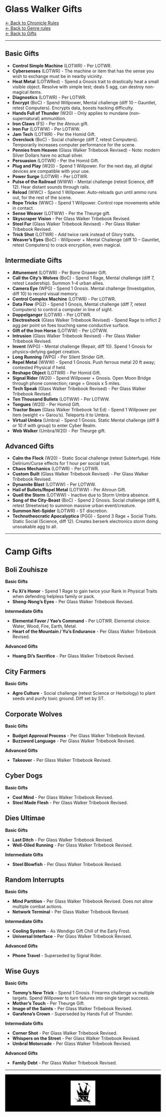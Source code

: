 #  Glass Walker Gifts

[← Back to Chronicle Rules](../../README.md)  
[← Back to Genre rules](../README.md)  
[← Back to Gifts](./README.md)

-----
## Basic Gifts
- **Control Simple Machine** (LOTWR) - Per LOTWR.
- **Cybersenses** (LOTWR) - The machine or item that has the sense you wish to exchange must be in nearby vicinity.
- **Heat Metal** (LOTWRed) - Spend a Gnosis trait to drastically heat a small visible object. Resolve with simple test; deals 5 agg, can destroy non-magical items.
- **Diagnostics** (LOTWR) - Per LOTWR.
- **Encrypt** (BoC) - Spend Willpower, Mental challenge (diff 10 – Gauntlet, retest Computers). Encrypts data, boosts hacking difficulty.
- **Hands Full of Thunder** (W20) - Only applies to mundane (non-supernatural) ammunition.
- **Iron Claws** (FS) - Per the Ahroun gift.
- **Iron Fur** (LOTWW) - Per LOTWW.
- **Jam Tech** (LOTWR) - Per the Homid Gift.
- **Overclock** (BoC) - Social challenge (diff 7, retest Computers). Temporarily increases computer performance for the scene.
- **Pennies from Heaven** (Glass Walker Tribebook Revised) - Note: modern Silver Dollars have no actual silver.
- **Persuasion** (LOTWR) - Per the Homid Gift.
- **Plug and Play** (W20) - Spend 1 Willpower. For the next day, all digital devices are compatible with your use.
- **Power Surge** (LOTWR) - Per LOTWR.
- **Pulse of the Railroad** (WWW) - Mental challenge (retest Science, diff 12). Hear distant sounds through rails.
- **Reload** (WWC) - Spend 1 Willpower. Auto-reloads gun until ammo runs out, for the rest of the scene.
- **Rope Tricks** (WWC) - Spend 1 Willpower. Control rope movements while in contact.
- **Sense Weaver** (LOTWW) - Per the Theurge gift.
- **Skyscraper Vision** - Per Glass Walker Tribebook Revised.
- **Steel Fur** (Glass Walker Tribebook Revised) - Per Glass Walker Tribebook Revised.
- **Trick Shot** (LOTWR) - Add twice rank instead of Glory traits.
- **Weaver’s Eyes** (BoC) - Willpower + Mental Challenge (diff 10 – Gauntlet, retest Computers) to crack encryption, even magical.

## Intermediate Gifts
- **Attunement** (LOTWR) - Per Bone Gnawer Gift.
- **Call the City’s Wolves** (BoC) - Spend 1 Rage, Mental challenge (diff 7, retest Leadership). Summon 1–4 urban allies.
- **Camera Eye** (WPG) - Spend 1 Gnosis. Mental challenge (Investigation, diff 10) to record visual memory.
- **Control Complex Machine** (LOTWR) - Per LOTWR.
- **Data Flow** (PG2) - Spend 1 Gnosis, Mental challenge (diff 7, retest Computers) to control a computer in line of sight.
- **Doppelganger** (LOTWR) - Per LOTWR.
- **Electroshock** (Glass Walker Tribebook Revised) - Spend Rage to inflict 2 agg per point on foes touching same conductive surface.
- **Gift of the Iron Horse** (LOTWW) - Per LOTWW.
- **Intrusion** (Glass Walker Tribebook Revised) - Per Glass Walker Tribebook Revised.
- **Invent** (WPG) - Mental challenge (Repair, diff 10). Spend 1 Gnosis for physics-defying gadget creation.
- **Long Running** (WPG) - Per Silent Strider Gift.
- **Repel Metal** (WWW) - Spend 1 Gnosis. Push ferrous metal 20 ft away; contested Physical if held.
- **Reshape Object** (LOTWR) - Per Homid Gift.
- **Signal Rider** (W20) - Spend Willpower + Gnosis. Open Moon Bridge through phone connection; range = Gnosis x 5 miles.
- **Tech Speak** (Glass Walker Tribebook Revised) - Per Glass Walker Tribebook Revised.
- **Ten Thousand Bullets** (LOTWW) - Per LOTWW.
- **Tongues** (W20) - Per Homid Gift.
- **Tractor Beam** (Glass Walker Tribebook 1st Ed) - Spend 1 Willpower per item (weight <= Garou’s). Teleports it to Umbra.
- **Virtual Umbra** (Umbra) - Spend 1 Gnosis. Static Mental challenge (diff 8 or 10 if with group) to enter Cyber Realm.
- **Web Walker** (Umbra/W20) - Per Theurge gift.

## Advanced Gifts
- **Calm the Flock** (W20) - Static Social challenge (retest Subterfuge). Hide Delirium/Curse effects for 1 hour per social trait.
- **Chaos Mechanics** (LOTWR) - Per LOTWR.
- **Custom Built** (Glass Walker Tribebook Revised) - Per Glass Walker Tribebook Revised.
- **Dynamite Blast** (LOTWW) - Per LOTWW.
- **Hail of Bullets/Repel Metal** (LOTWW) - Per Ahroun Gift.
- **Quell the Storm** (LOTWW) - Inactive due to Storm Umbra absence.
- **Song of the City-Beast** (BoC) - Spend 2 Gnosis. Social challenge (diff 8, retest Streetwise) to summon massive urban event/creature.
- **Summon Net-Spider** (LOTWR) - ST discretion.
- **Technotheocratic Apocalyptica** (PGG) - Spend 3 Rage + Social Traits. Static Social (Science, diff 12). Creates berserk electronics storm doing unsoakable agg to all.

---

# Camp Gifts

## Boli Zouhisze
**Basic Gifts**
- **Fu Xi’s Honor** - Spend 1 Rage to gain twice your Rank in Physical Traits when defending helpless family or pack.
- **Sheng-Nong’s Eyes** - Per Glass Walker Tribebook Revised.

**Intermediate Gifts**
- **Elemental Favor / Yao’s Command** - Per LOTWR. Elemental choice: Water, Wood, Fire, Earth, Metal.
- **Heart of the Mountain / Yu’s Endurance** - Per Glass Walker Tribebook Revised.

**Advanced Gifts**
- **Huang Di’s Sacrifice** - Per Glass Walker Tribebook Revised.

## City Farmers
**Basic Gifts**
- **Agro Culture** - Social challenge (retest Science or Herbology) to plant seeds and purify toxic ground. Diff set by ST.

## Corporate Wolves
**Basic Gifts**
- **Budget Approval Process** - Per Glass Walker Tribebook Revised.
- **Buzzword Language** - Per Glass Walker Tribebook Revised.

**Advanced Gifts**
- **Takeover** - Per Glass Walker Tribebook Revised.

## Cyber Dogs
**Basic Gifts**
- **Cool Mind** - Per Glass Walker Tribebook Revised.
- **Steel Made Flesh** - Per Glass Walker Tribebook Revised.

## Dies Ultimae
**Basic Gifts**
- **Last Ditch** - Per Glass Walker Tribebook Revised.
- **Well-Oiled Running** - Per Glass Walker Tribebook Revised.

**Intermediate Gifts**
- **Steel Blowfish** - Per Glass Walker Tribebook Revised.

## Random Interrupts
**Basic Gifts**
- **Mind Partition** - Per Glass Walker Tribebook Revised. Does not allow multiple combat actions.
- **Network Terminal** - Per Glass Walker Tribebook Revised.

**Intermediate Gifts**
- **Cooling System** - As Wendigo Gift Chill of the Early Frost.
- **Universal Interface** - Per Glass Walker Tribebook Revised.

**Advanced Gifts**
- **Phone Travel** - Superseded by Signal Rider.

## Wise Guys
**Basic Gifts**
- **Tommy’s New Trick** - Spend 1 Gnosis. Firearms challenge vs multiple targets. Spend Willpower to turn failures into single target success.
- **Mother’s Touch** - Per Theurge Gift.
- **Image of the Saints** - Per Glass Walker Tribebook Revised.
- **Garafena’s Crown** - Superseded by Hands Full of Thunder.

**Intermediate Gifts**
- **Corner Shot** - Per Glass Walker Tribebook Revised.
- **Whispers on the Street** - Per Glass Walker Tribebook Revised.
- **Umbral Motorcade** - Per Glass Walker Tribebook Revised.

**Advanced Gifts**
- **Family Debt** - Per Glass Walker Tribebook Revised.
-----
<p align="center" style="background-color: #000; padding: 20px;">
  <img src="https://raw.githubusercontent.com/mckn-larp/.github/main/profile/05-queen-glow.png" alt="Knoxville Crown Footer" width="80" style="margin: 0 20px; vertical-align: middle;" />
</p>
